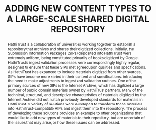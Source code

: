 ---
abstract: 'HathiTrust is a collaboration of universities working

  together to establish a repository that archives and shares

  their digitized collections. Initially, the Submission

  Information Packages (SIPs) deposited into HathiTrust

  were extremely uniform, being constituted primarily of

  books digitized by Google. HathiTrust’s ingest

  validation processes were correspondingly highly

  regular, designed to ensure that these SIPs met agreedupon

  qualities and specifications. As HathiTrust has

  expanded to include materials digitized from other

  sources, SIPs have become more varied in their content

  and specifications, introducing the need to make

  adjustments to ingest and validation routines. One of the

  primary sources of new SIPs is the Internet Archive,

  which has digitized a large number of public domain

  materials owned by HathiTrust partners.

  Many of the technical, structural, and

  descriptive characteristics of materials digitized by the

  Internet Archive did not match previously developed

  standards for materials in HathiTrust. A variety of

  solutions were developed to transform these materials

  into HathiTrust-compatible AIPs and ingest them into

  the repository. The process of developing these solutions

  provides an example to other organizations that would

  like to add new types of materials to their repository, but

  are uncertain of the issues that may arise, or how these

  issues can be addressed.'
creators:
- York, Jeremy
- Beers, Shane
- Mardesich, Andrew
date: null
document_url: https://services.phaidra.univie.ac.at/api/object/o:185242/download
grand_parent: iPRES
institutions: []
keywords: []
landing_page_url: https://phaidra.univie.ac.at/o:185242
language: eng
layout: publication
license: GPLv3
notes_url: null
parent: iPRES 2010
presentation_url: null
publication_type: paper
size: 170982
source_name: iPRES
title: ADDING NEW CONTENT TYPES TO A LARGE-SCALE  SHARED DIGITAL REPOSITORY
year: 2010
---
